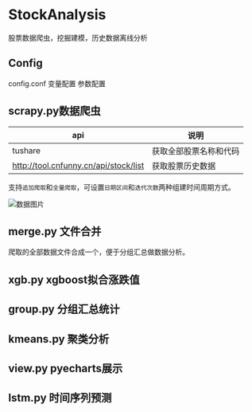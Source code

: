 # StockAnalysis
股票数据爬虫，挖掘建模，历史数据离线分析

## Config
config.conf 
变量配置
参数配置

## scrapy.py数据爬虫
api|说明
--|--
tushare|获取全部股票名称和代码
http://tool.cnfunny.cn/api/stock/list|获取股票历史数据


支持`追加爬取`和`全量爬取`，可设置`日期区间`和`迭代次数`两种组建时间周期方式。


![数据图片](https://github.com/SuiMingYang/StockAnalysis/tree/master/temp/stock.png)

## merge.py 文件合并
爬取的全部数据文件合成一个，便于分组汇总做数据分析。

## xgb.py xgboost拟合涨跌值

## group.py 分组汇总统计

## kmeans.py 聚类分析

## view.py pyecharts展示

## lstm.py 时间序列预测


